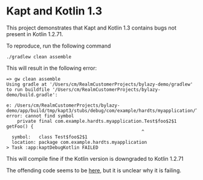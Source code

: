 # Kapt and Kotlin 1.3

This project demonstrates that Kapt and Kotlin 1.3 contains bugs not present in Kotlin 1.2.71.

To reproduce, run the following command

```
./gradlew clean assemble

```

This will result in the following error:

```
=> gw clean assemble
Using gradle at '/Users/cm/RealmCustomerProjects/bylazy-demo/gradlew' to run buildfile '/Users/cm/RealmCustomerProjects/bylazy-demo/build.gradle':

e: /Users/cm/RealmCustomerProjects/bylazy-demo/app/build/tmp/kapt3/stubs/debug/com/example/hardts/myapplication/Test.java:9: error: cannot find symbol
    private final com.example.hardts.myapplication.Test$foo$2$1 getFoo() {
                                                  ^
  symbol:   class Test$foo$2$1
  location: package com.example.hardts.myapplication
> Task :app:kaptDebugKotlin FAILED
```

This will compile fine if the Kotlin version is downgraded to Kotlin 1.2.71

The offending code seems to be [here](https://github.com/cmelchior/bylazy-demo/blob/master/app/src/main/java/com/example/hardts/myapplication/Bar.kt#L9), but it is unclear why it is failing.
